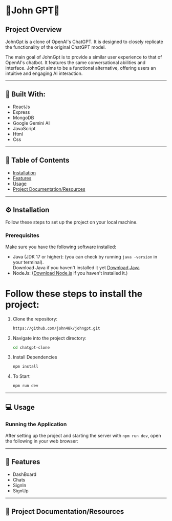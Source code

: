 # 🤖John GPT🤖

## Project Overview

JohnGpt is a clone of OpenAI's ChatGPT. It is designed to closely replicate the functionality of the original ChatGPT model. 

The main goal of JohnGpt is to provide a similar user experience to that of OpenAI's chatbot. It features the same conversational abilities and interface. JohnGpt aims to be a functional alternative, offering users an intuitive and engaging AI interaction.

---

## 🔨 Built With:
- ReactJs
- Express
- MongoDB
- Google Gemini AI
- JavaScript
- Html
- Css

---


## 🚀 Table of Contents


- [Installation](https://github.com/john48k/airplane-boarding-system/tree/main?tab=readme-ov-file#%EF%B8%8F-installation)
- [Features](https://github.com/john48k/airplane-boarding-system/tree/main?tab=readme-ov-file#-features)
- [Usage](https://github.com/john48k/airplane-boarding-system/tree/main?tab=readme-ov-file#-usage)
- [Project Documentation/Resources](https://github.com/john48k/airplane-boarding-system/tree/main?tab=readme-ov-file#-project-documentationresources)



---

## ⚙️ Installation

Follow these steps to set up the project on your local machine.

### Prerequisites

Make sure you have the following software installed:

- Java (JDK 17 or higher): (you can check by running `java -version`  in your terminal).
   <br> Download Java if you haven't installed it yet [Download Java](https://www.oracle.com/ph/java/technologies/downloads/)
- NodeJs: ([Download Node.js](https://nodejs.org/) if you haven't installed it.) 
  

<h1>Follow these steps to install the project:</h1>

1. Clone the repository:
    ```bash
    https://github.com/john48k/johngpt.git
    ```
2. Navigate into the project directory:
    ```bash
    cd chatgpt-clone
    ```
   
3. Install Dependencies
    ```bash
    npm install 
    ```
    

5. To Start
    ```bash
    npm run dev
    ```
---

## 💻 Usage

### Running the Application
After setting up the project and starting the server with `npm run dev`, open the following in your web browser:

<!--
- Frontend: http://localhost:3000/
- Backend: http://localhost:5000/
-->


---

## 📌 Features

- DashBoard
- Chats
- SignIn
- SignUp

---


## 📝 Project Documentation/Resources

<!--
UI/UX DESIGN: [Figma Prototype](https://www.figma.com/design/0e5BfOdvtAELFK7U6jpDsq/Tripma---Flight-booking-web-app-(Community))

Trello: [View Trello Timeline](https://trello.com/b/Kq2AFuhk/airlane-boarding-system)

Clickup: [View Clickup](https://app.clickup.com/9016586762/v/l/8cpwcga-376)

Entity Relationship Diagram (ERD): [View ERD](https://drive.google.com/file/d/1WhFnhzwXh_JXbuH18tJD9ri-ZCCkUzlR/view)

-->
